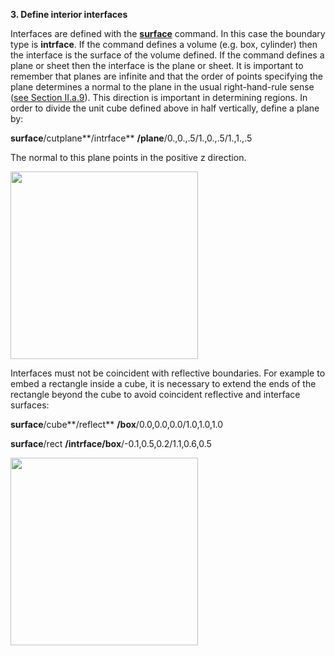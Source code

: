  **3. Define interior interfaces**

Interfaces are defined with the **[surface](commands/SURFACE.md)**
command. In this case the boundary type is **intrface**. If the command
defines a volume (e.g. box, cylinder) then the interface is the surface
of the volume defined. If the command defines a plane or sheet then the
interface is the plane or sheet. It is important to remember that planes
are infinite and that the order of points specifying the plane
determines a normal to the plane in the usual right-hand-rule sense
([see Section II.a.9](conventions.md)). This direction is important in
determining regions. In order to divide the unit cube defined above in
half vertically, define a plane by:

**surface**/cutplane**/intrface** **/plane**/0.,0.,.5/1.,0.,.5/1.,1.,.5

The normal to this plane points in the positive z direction.

<img height="300" width="300" src="https://lanl.github.io/LaGriT/docs/assets/images/Image222.gif">

Interfaces must not be coincident with reflective boundaries. For
example to embed a rectangle inside a cube, it is necessary to extend
the ends of the rectangle beyond the cube to avoid coincident reflective
and interface surfaces:

**surface**/cube**/reflect** **/box**/0.0,0.0,0.0/1.0,1.0,1.0

**surface**/rect **/intrface/box**/-0.1,0.5,0.2/1.1,0.6,0.5

<img height="300" width="300" src="https://lanl.github.io/LaGriT/docs/assets/images/Image223.gif">
